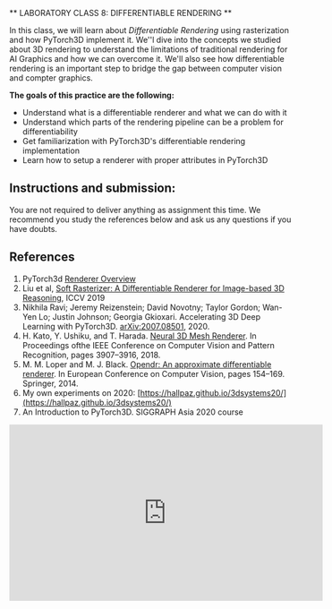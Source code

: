 
** LABORATORY CLASS 8: DIFFERENTIABLE RENDERING **

In this class, we will learn about *Differentiable Rendering* using rasterization and how PyTorch3D implement it. We''l dive into the concepts we studied about 3D rendering to understand the limitations of traditional rendering for AI Graphics and how we can overcome it. We'll also see how differentiable rendering is an important step to bridge the gap between computer vision and compter graphics.

**The goals of this practice are the following:**

-   Understand what is a differentiable renderer and what we can do with it
-   Understand which parts of the rendering pipeline can be a problem for differentiability
-   Get familiarization with PyTorch3D's differentiable rendering implementation
-   Learn how to setup a renderer with proper attributes in PyTorch3D

## Instructions and submission:

You are not required to deliver anything as assignment this time. We recommend you study the references below and ask us any questions if you have doubts. 


## References

1. PyTorch3d [Renderer Overview](https://pytorch3d.org/docs/renderer)
2. Liu et al, [Soft Rasterizer: A Differentiable Renderer for Image-based 3D Reasoning](https://arxiv.org/abs/1904.01786), ICCV 2019
3. Nikhila Ravi; Jeremy Reizenstein; David Novotny; Taylor Gordon; Wan-Yen Lo; Justin Johnson; Georgia Gkioxari. Accelerating 3D Deep Learning with PyTorch3D. [arXiv:2007.08501](https://arxiv.org/abs/2007.08501), 2020.
4. H. Kato, Y. Ushiku, and T. Harada. [Neural 3D Mesh Renderer](https://hiroharu-kato.com/publication/neural_renderer/). In Proceedings ofthe IEEE Conference on Computer Vision and Pattern Recognition, pages 3907–3916, 2018.
5. M. M. Loper and M. J. Black. [Opendr: An approximate differentiable renderer](https://files.is.tue.mpg.de/black/papers/OpenDR.pdf). In European Conference on Computer Vision, pages 154–169. Springer, 2014.
6. My own experiments on 2020: [https://hallpaz.github.io/3dsystems20/](https://hallpaz.github.io/3dsystems20/)
7. An Introduction to PyTorch3D. SIGGRAPH Asia 2020 course
<iframe width="560" height="315" src="https://www.youtube.com/embed/MOBAJb5nJRI" title="YouTube video player" frameborder="0" allow="accelerometer; autoplay; clipboard-write; encrypted-media; gyroscope; picture-in-picture" allowfullscreen></iframe>